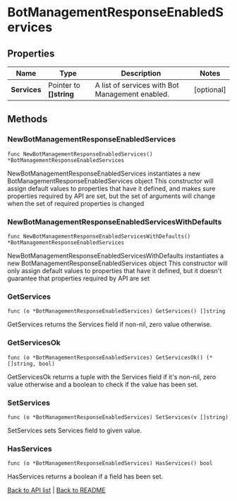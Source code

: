 # BotManagementResponseEnabledServices

## Properties

Name | Type | Description | Notes
------------ | ------------- | ------------- | -------------
**Services** | Pointer to **[]string** | A list of services with Bot Management enabled. | [optional] 

## Methods

### NewBotManagementResponseEnabledServices

`func NewBotManagementResponseEnabledServices() *BotManagementResponseEnabledServices`

NewBotManagementResponseEnabledServices instantiates a new BotManagementResponseEnabledServices object
This constructor will assign default values to properties that have it defined,
and makes sure properties required by API are set, but the set of arguments
will change when the set of required properties is changed

### NewBotManagementResponseEnabledServicesWithDefaults

`func NewBotManagementResponseEnabledServicesWithDefaults() *BotManagementResponseEnabledServices`

NewBotManagementResponseEnabledServicesWithDefaults instantiates a new BotManagementResponseEnabledServices object
This constructor will only assign default values to properties that have it defined,
but it doesn't guarantee that properties required by API are set

### GetServices

`func (o *BotManagementResponseEnabledServices) GetServices() []string`

GetServices returns the Services field if non-nil, zero value otherwise.

### GetServicesOk

`func (o *BotManagementResponseEnabledServices) GetServicesOk() (*[]string, bool)`

GetServicesOk returns a tuple with the Services field if it's non-nil, zero value otherwise
and a boolean to check if the value has been set.

### SetServices

`func (o *BotManagementResponseEnabledServices) SetServices(v []string)`

SetServices sets Services field to given value.

### HasServices

`func (o *BotManagementResponseEnabledServices) HasServices() bool`

HasServices returns a boolean if a field has been set.


[Back to API list](../README.md#documentation-for-api-endpoints) | [Back to README](../README.md)


